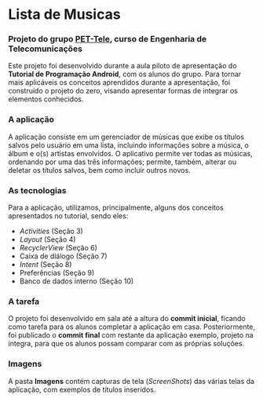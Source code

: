 ﻿# Lista de Musicas
### Projeto do grupo [**PET-Tele**](http://www.telecom.uff.br/pet/petws/index.php), curso de Engenharia de Telecomunicações

Este projeto foi desenvolvido durante a aula piloto de apresentação do **Tutorial de Programação Android**, com os alunos do grupo. Para tornar mais aplicáveis os conceitos aprendidos durante a apresentação, foi construído o projeto do zero, visando apresentar formas de integrar os elementos conhecidos.

### A aplicação

A aplicação consiste em um gerenciador de músicas que exibe os títulos salvos pelo usuário em uma lista, incluindo informações sobre a música, o álbum e o(s) artistas envolvidos. O aplicativo permite ver todas as músicas, ordenando por uma das três informações; permite, também, alterar ou deletar os títulos salvos, bem como incluir outros novos.

### As tecnologias

Para a aplicação, utilizamos, principalmente, alguns dos conceitos apresentados no tutorial, sendo eles:

- *Activities* (Seção 3)
- *Layout* (Seção 4)
- *RecyclerView* (Seção 6)
- Caixa de diálogo (Seção 7)
- *Intent* (Seção 8)
- Preferências (Seção 9)
- Banco de dados interno (Seção 10)

### A tarefa

O projeto foi desenvolvido em sala até a altura do **commit inicial**, ficando como tarefa para os alunos completar a aplicação em casa. Posteriormente, foi publicado o **commit final** com restante da aplicação exemplo, projeto na íntegra, para que os alunos possam comparar com as próprias soluções.

### Imagens

A pasta **Imagens** contém capturas de tela (*ScreenShots*) das várias telas da aplicação, com exemplos de títulos inseridos.
